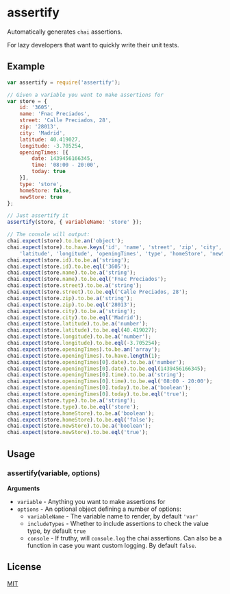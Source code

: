 # assertify

Automatically generates `chai` assertions.

For lazy developers that want to quickly write their unit tests.

## Example

```javascript
var assertify = require('assertify');

// Given a variable you want to make assertions for
var store = {
    id: '3605',
    name: 'Fnac Preciados',
    street: 'Calle Preciados, 28',
    zip: '28013',
    city: 'Madrid',
    latitude: 40.419027,
    longitude: -3.705254,
    openingTimes: [{
        date: 1439456166345,
        time: '08:00 - 20:00',
        today: true
    }],
    type: 'store',
    homeStore: false,
    newStore: true
};

// Just assertify it
assertify(store, { variableName: 'store' });

// The console will output:
chai.expect(store).to.be.an('object');
chai.expect(store).to.have.keys('id', 'name', 'street', 'zip', 'city', 
    'latitude', 'longitude', 'openingTimes', 'type', 'homeStore', 'newStore');
chai.expect(store.id).to.be.a('string');
chai.expect(store.id).to.be.eql('3605');
chai.expect(store.name).to.be.a('string');
chai.expect(store.name).to.be.eql('Fnac Preciados');
chai.expect(store.street).to.be.a('string');
chai.expect(store.street).to.be.eql('Calle Preciados, 28');
chai.expect(store.zip).to.be.a('string');
chai.expect(store.zip).to.be.eql('28013');
chai.expect(store.city).to.be.a('string');
chai.expect(store.city).to.be.eql('Madrid');
chai.expect(store.latitude).to.be.a('number');
chai.expect(store.latitude).to.be.eql(40.419027);
chai.expect(store.longitude).to.be.a('number');
chai.expect(store.longitude).to.be.eql(-3.705254);
chai.expect(store.openingTimes).to.be.an('array');
chai.expect(store.openingTimes).to.have.length(1);
chai.expect(store.openingTimes[0].date).to.be.a('number');
chai.expect(store.openingTimes[0].date).to.be.eql(1439456166345);
chai.expect(store.openingTimes[0].time).to.be.a('string');
chai.expect(store.openingTimes[0].time).to.be.eql('08:00 - 20:00');
chai.expect(store.openingTimes[0].today).to.be.a('boolean');
chai.expect(store.openingTimes[0].today).to.be.eql('true');
chai.expect(store.type).to.be.a('string');
chai.expect(store.type).to.be.eql('store');
chai.expect(store.homeStore).to.be.a('boolean');
chai.expect(store.homeStore).to.be.eql('false');
chai.expect(store.newStore).to.be.a('boolean');
chai.expect(store.newStore).to.be.eql('true');

```

## Usage

### assertify(variable, options)

**Arguments**

* `variable` - Anything you want to make assertions for
* `options` - An optional object defining a number of options:
    * `variableName` - The variable name to render, by default `'var'`
    * `includeTypes` - Whether to include assertions to check the value type, by default `true`
    * `console` - If truthy, will `console.log` the chai assertions. Can also be a function in case you want custom logging. By default `false`.

## License

[MIT](LICENSE)

